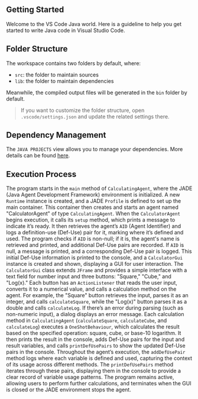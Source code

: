 
## Getting Started

Welcome to the VS Code Java world. Here is a guideline to help you get started to write Java code in Visual Studio Code.

## Folder Structure

The workspace contains two folders by default, where:

- `src`: the folder to maintain sources
- `lib`: the folder to maintain dependencies

Meanwhile, the compiled output files will be generated in the `bin` folder by default.

> If you want to customize the folder structure, open `.vscode/settings.json` and update the related settings there.

## Dependency Management

The `JAVA PROJECTS` view allows you to manage your dependencies. More details can be found [here](https://github.com/microsoft/vscode-java-dependency#manage-dependencies).
## Execution Process
The program starts in the `main` method of `CalculatingAgent`, where the JADE (Java Agent Development Framework) environment is initialized. A new `Runtime` instance is created, and a JADE `Profile` is defined to set up the main container. This container then creates and starts an agent named "CalculatorAgent" of type `CalculatingAgent`. When the `CalculatorAgent` begins execution, it calls its `setup` method, which prints a message to indicate it’s ready. It then retrieves the agent’s `AID` (Agent Identifier) and logs a definition-use (Def-Use) pair for it, marking where it’s defined and used. The program checks if `AID` is non-null; if it is, the agent's name is retrieved and printed, and additional Def-Use pairs are recorded. If `AID` is null, a message is printed, and a corresponding Def-Use pair is logged. This initial Def-Use information is printed to the console, and a `CalculatorGui` instance is created and shown, displaying a GUI for user interaction.
The `CalculatorGui` class extends `JFrame` and provides a simple interface with a text field for number input and three buttons: "Square," "Cube," and "Log(x)." Each button has an `ActionListener` that reads the user input, converts it to a numerical value, and calls a calculation method on the agent. For example, the "Square" button retrieves the input, parses it as an integer, and calls `calculateSquare`, while the "Log(x)" button parses it as a double and calls `calculateLog`. If there’s an error during parsing (such as non-numeric input), a dialog displays an error message.
Each calculation method in `CalculatingAgent` (`calculateSquare`, `calculateCube`, and `calculateLog`) executes a `OneShotBehaviour`, which calculates the result based on the specified operation: square, cube, or base-10 logarithm. It then prints the result in the console, adds Def-Use pairs for the input and result variables, and calls `printDefUsePairs` to show the updated Def-Use pairs in the console.
Throughout the agent’s execution, the `addDefUsePair` method logs where each variable is defined and used, capturing the context of its usage across different methods. The `printDefUsePairs` method iterates through these pairs, displaying them in the console to provide a clear record of variable usage patterns. The program remains active, allowing users to perform further calculations, and terminates when the GUI is closed or the JADE environment stops the agent.
